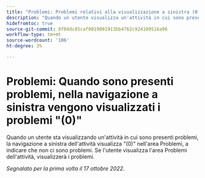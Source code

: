 ```yaml
---
title: "Problemi: Problemi relativi alla visualizzazione a sinistra (0) quando sono presenti problemi"
description: "Quando un utente visualizza un'attività in cui sono presenti problemi, nell'area Problemi viene visualizzato il menu di navigazione a sinistra dell'attività (0), a indicare che non vi sono problemi. Se l’utente visualizza l’area Problemi dell’attività, visualizzerà i problemi."
hidefromtoc: true
source-git-commit: 8f04dc85caf0019001913bb4762c924109516a96
workflow-type: tm+mt
source-wordcount: '106'
ht-degree: 3%

---
```



# Problemi: Quando sono presenti problemi, nella navigazione a sinistra vengono visualizzati i problemi &quot;(0)&quot;

Quando un utente sta visualizzando un&#39;attività in cui sono presenti problemi, la navigazione a sinistra dell&#39;attività visualizza &quot;(0)&quot; nell&#39;area Problemi, a indicare che non ci sono problemi. Se l&#39;utente visualizza l&#39;area Problemi dell&#39;attività, visualizzerà i problemi.

_Segnalato per la prima volta il 17 ottobre 2022._

